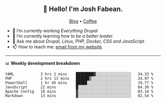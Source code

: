 <h2 align="center">👋 Hello! I'm Josh Fabean.</h2>
<p align="center">
  <a href="https://joshfabean.com">Blog</a> •
  <a href="https://www.buymeacoffee.com/LSxne6Yr4">Coffee</a>
</p>

- 🔭 I’m currently working *Everything Drupal*
- 🌱 I’m currently learning *how to be a better leader.*
- 💬 Ask me about *Drupal, Linux, PHP, Docker, CSS and JavaScript*
- 📫 How to reach me: [email from my website](https://joshfabean.com).

-------

📊 **Weekly development breakdown**
<!--START_SECTION:waka-->

```text
YAML            3 hrs 2 mins    ████████▓░░░░░░░░░░░░░░░░   34.33 %
PHP             2 hrs 13 mins   ██████▒░░░░░░░░░░░░░░░░░░   24.97 %
PowerShell      1 hr 45 mins    █████░░░░░░░░░░░░░░░░░░░░   19.77 %
JavaScript      22 mins         █░░░░░░░░░░░░░░░░░░░░░░░░   04.30 %
Apache Config   16 mins         ▓░░░░░░░░░░░░░░░░░░░░░░░░   03.14 %
Markdown        13 mins         ▓░░░░░░░░░░░░░░░░░░░░░░░░   02.54 %
```

<!--END_SECTION:waka-->

<!--
**fabean/fabean** is a ✨ _special_ ✨ repository because its `README.md` (this file) appears on your GitHub profile.

Here are some ideas to get you started:

- 🔭 I’m currently working on ...
- 🌱 I’m currently learning ...
- 👯 I’m looking to collaborate on ...
- 🤔 I’m looking for help with ...
- 💬 Ask me about ...
- 📫 How to reach me: ...
- 😄 Pronouns: ...
- ⚡ Fun fact: ...
-->
